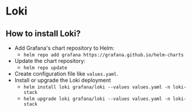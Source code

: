 # Loki

## How to install Loki?

- Add Grafana's chart repository to Helm:
  - `helm repo add grafana https://grafana.github.io/helm-charts`
- Update the chart repository:
  - `helm repo update`
- Create configuration file like `values.yaml`.
- Install or upgrade the Loki deployment
  - `helm install loki grafana/loki --values values.yaml -n loki-stack`
  - `helm upgrade loki grafana/loki --values values.yaml -n loki-stack`

